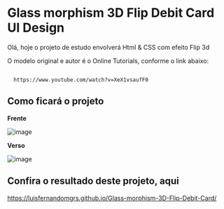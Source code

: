 <h1>Glass morphism 3D Flip Debit Card UI Design</h1>

<p>Olá, hoje o projeto de estudo envolverá Html & CSS com efeito Flip 3d</p>
<p>O modelo original e autor é o Online Tutorials, conforme o link abaixo:</p>

<code>
  https://www.youtube.com/watch?v=XeX1vsaufF0
</code>

<h2>Como ficará o projeto</h2>

<strong>Frente</strong>

![image](https://user-images.githubusercontent.com/72364037/106964389-c95f1c00-6720-11eb-9e70-1df6170070f4.png)

<strong>Verso</strong>

![image](https://user-images.githubusercontent.com/72364037/106964509-f90e2400-6720-11eb-99eb-2c397ddf9a8e.png)

<h2>Confira o resultado deste projeto, aqui</h2>

https://luisfernandomgrs.github.io/Glass-morphism-3D-Flip-Debit-Card/

